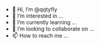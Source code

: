 - 👋 Hi, I’m @qqtyfly
- 👀 I’m interested in ...
- 🌱 I’m currently learning ...
- 💞️ I’m looking to collaborate on ...
- 📫 How to reach me ...

<!---
qqtyfly/qqtyfly is a ✨ special ✨ repository because its `README.md` (this file) appears on your GitHub profile.
You can click the Preview link to take a look at your changes.
--->

